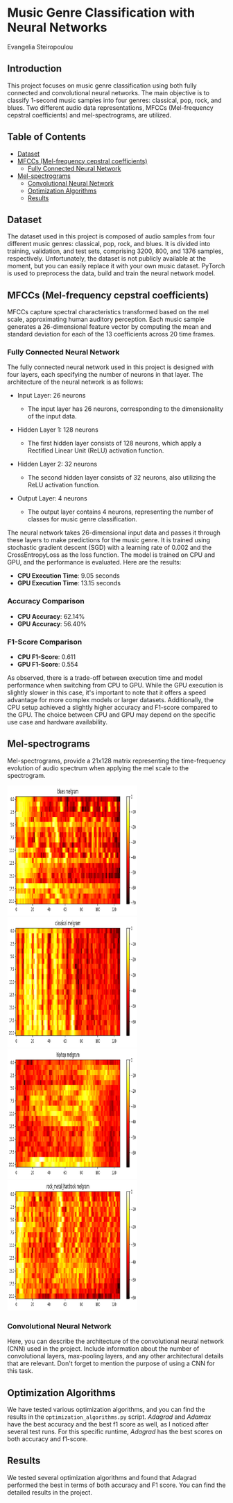 # Music Genre Classification with Neural Networks

Evangelia Steiropoulou

## Introduction

This project focuses on music genre classification using both fully connected and convolutional neural networks. The main objective is to classify 1-second music samples into four genres: classical, pop, rock, and blues. Two different audio data representations, MFCCs (Mel-frequency cepstral coefficients) and mel-spectrograms, are utilized.

## Table of Contents

- [Dataset](#dataset)
- [MFCCs (Mel-frequency cepstral coefficients)](#MFCCs (Mel-frequency-cepstral-coefficients))
  - [Fully Connected Neural Network](#fully-connected-neural-network)
- [Mel-spectrograms](#mel-spectrograms)
  - [Convolutional Neural Network](#convolutional-neural-network)
  - [Optimization Algorithms](#optimization-algorithms)
  - [Results](#results)

## Dataset

The dataset used in this project is composed of audio samples from four different music genres: classical, pop, rock, and blues. It is divided into training, validation, and test sets, comprising 3200, 800, and 1376 samples, respectively. Unfortunately, the dataset is not publicly available at the moment, but you can easily replace it with your own music dataset. PyTorch is used to preprocess the data, build and train the neural network model.

## MFCCs (Mel-frequency cepstral coefficients)

MFCCs capture spectral characteristics transformed based on the mel scale, approximating human auditory perception. Each music sample generates a 26-dimensional feature vector by computing the mean and standard deviation for each of the 13 coefficients across 20 time frames.

### Fully Connected Neural Network

The fully connected neural network used in this project is designed with four layers, each specifying the number of neurons in that layer. The architecture of the neural network is as follows:

- Input Layer: 26 neurons
  - The input layer has 26 neurons, corresponding to the dimensionality of the input data.

- Hidden Layer 1: 128 neurons
  - The first hidden layer consists of 128 neurons, which apply a Rectified Linear Unit (ReLU) activation function.

- Hidden Layer 2: 32 neurons
  - The second hidden layer consists of 32 neurons, also utilizing the ReLU activation function.

- Output Layer: 4 neurons
  - The output layer contains 4 neurons, representing the number of classes for music genre classification.

The neural network takes 26-dimensional input data and passes it through these layers to make predictions for the music genre. It is trained using stochastic gradient descent (SGD) with a learning rate of 0.002 and the CrossEntropyLoss as the loss function. 
The model is trained on CPU and GPU, and the performance is evaluated.
Here are the results:

- **CPU Execution Time**: 9.05 seconds
- **GPU Execution Time**: 13.15 seconds

### Accuracy Comparison

- **CPU Accuracy**: 62.14%
- **GPU Accuracy**: 56.40%

### F1-Score Comparison

- **CPU F1-Score**: 0.611
- **GPU F1-Score**: 0.554

As observed, there is a trade-off between execution time and model performance when switching from CPU to GPU. While the GPU execution is slightly slower in this case, it's important to note that it offers a speed advantage for more complex models or larger datasets. Additionally, the CPU setup achieved a slightly higher accuracy and F1-score compared to the GPU. The choice between CPU and GPU may depend on the specific use case and hardware availability.

## Mel-spectrograms

Mel-spectrograms, provide a 21x128 matrix representing the time-frequency evolution of audio spectrum when applying the mel scale to the spectrogram.

<img src="images/blues.png" width="300" height="300"> <img src="images/classical.png" width="300" height="300"> <img src="images/hiphop.png" width="300" height="300"> <img src="images/rock.png" width="300" height="300"> 


### Convolutional Neural Network

Here, you can describe the architecture of the convolutional neural network (CNN) used in the project. Include information about the number of convolutional layers, max-pooling layers, and any other architectural details that are relevant. Don't forget to mention the purpose of using a CNN for this task.


## Optimization Algorithms

We have tested various optimization algorithms, and you can find the results in the `optimization_algorithms.py` script. 
$Adagrad$ and $Adamax$ have the best accuracy and the best f1 score as well, as I noticed after several test runs. For this specific runtime, $Adagrad$ has the best scores on both accuracy and f1-score.


## Results

We tested several optimization algorithms and found that Adagrad performed the best in terms of both accuracy and F1 score. You can find the detailed results in the project.

